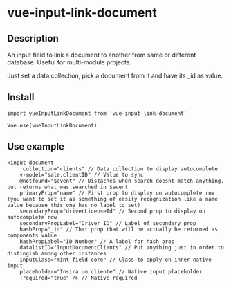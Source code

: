 
# vue-input-link-document

## Description

An input field to link a document to another from same or different database. Useful for multi-module projects. 

Just set a data collection, pick a document from it and have its _id as value.

## Install

    import vueInputLinkDocument from 'vue-input-link-document'

    Vue.use(vueInputLinkDocument)

## Use example

    <input-document
        :collection="clients" // Data collection to display autocomplete
        v-model="sale.clientID" // Value to sync
        @notfound="$event" // Distaches when search doesnt match anything, but returns what was searched in $event
        primaryProp="name" // First prop to display on autocomplete row (you want to set it as something of easily recognization like a name value because this one has no label to set)
        secondaryProp="driverLicenseId" // Second prop to display on autocomplete row
        secondaryPropLabel="Driver ID" // Label of secondary prop
        hashProp="_id" // That prop that will be actually be returned as components value
        hashPropLabel="ID Number" // A label for hash prop
        datalistID="InputDocumentClients" // Put anything just in order to distingish among other instances
        inputClass="mint-field-core" // Class to apply on inner native input
        placeholder="Insira um cliente" // Native input placeholder
        :required="true" /> // Native required
